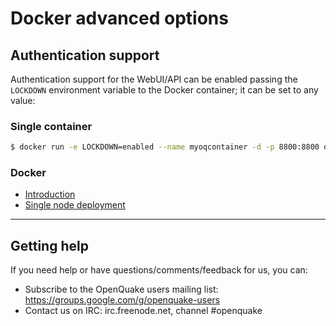 # Docker advanced options

## Authentication support

Authentication support for the WebUI/API can be enabled passing the `LOCKDOWN` environment variable to the Docker container; it can be set to any value:

### Single container 

```bash
$ docker run -e LOCKDOWN=enabled --name myoqcontainer -d -p 8800:8800 openquake/engine
```

### Docker

- [Introduction](../installing/docker.md)
- [Single node deployment](single.md)

***

## Getting help
If you need help or have questions/comments/feedback for us, you can:
  * Subscribe to the OpenQuake users mailing list: https://groups.google.com/g/openquake-users
  * Contact us on IRC: irc.freenode.net, channel #openquake

